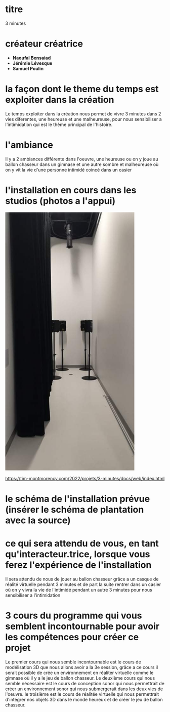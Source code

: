 # titre
3 minutes
# créateur créatrice
- **Naoufal Bensaiad**
- **Jérémie Lévesque**
- **Samuel Poulin**
# la façon dont le theme du temps est exploiter dans la création
Le temps exploiter dans la création nous permet de vivre 3 minutes dans 2 vies diferentes, une heureuse et une malheureuse, pour nous sensibiliser a l'intimidation qui est le thème principal de l'histoire.
# l'ambiance
Il y a 2 ambiances différente dans l'oeuvre, une heureuse ou on y joue au ballon chasseur dans un gimnase et une autre sombre et malheureuse où on y vit la vie d'une personne intimidé coincé dans un casier
# l'installation en cours dans les studios (photos a l'appui)
![image de l'installation de 3 Minutes](media/image_3_minutes.png)











https://tim-montmorency.com/2022/projets/3-minutes/docs/web/index.html
# le schéma de l'installation prévue (insérer le schéma de plantation avec la source)
# ce qui sera attendu de vous, en tant qu'interacteur.trice, lorsque vous ferez l'expérience de l'installation
Il sera attendu de nous de jouer au ballon chasseur grâce a un casque de réalité virtuelle pendant 3 minutes et de part la suite rentrer dans un casier où on y vivra la vie de l'intimidé pendant un autre 3 minutes pour nous sensibiliser a l'intimidation 
# 3 cours du programme qui vous semblent incontournable pour avoir les compétences pour créer ce projet
Le premier cours qui nous semble incontournable est le cours de modélisation 3D que nous allons avoir a la 3e session, grâce a ce cours il serait possible de crée un environnement en réaliter virtuelle comme le gimnase où il y a le jeu de ballon chasseur. Le deuxième cours qui nous semble nécessaire est le cours de conception sonor qui nous permettrait de créer un environnement sonor qui nous submergerait dans les deux vies de l'oeuvre. le troisième est le cours de réalitée virtuelle qui nous permettrait d'intégrer nos objets 3D dans le monde heureux et de créer le jeu de ballon chasseur.   

